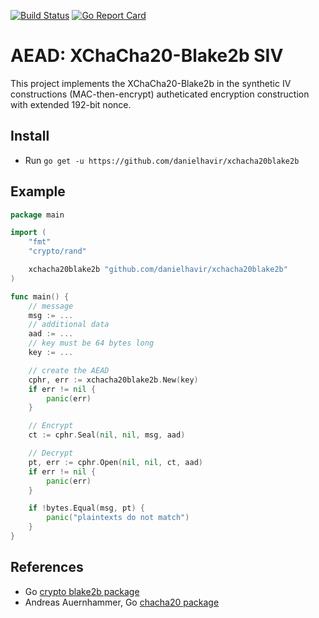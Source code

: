 [![Build Status](https://travis-ci.org/danielhavir/xchacha20blake2b.svg?branch=master)](https://travis-ci.org/danielhavir/xchacha20blake2b) [![Go Report Card](https://goreportcard.com/badge/github.com/danielhavir/xchacha20blake2b)](https://goreportcard.com/report/github.com/danielhavir/xchacha20blake2b)

# AEAD: XChaCha20-Blake2b SIV
This project implements the XChaCha20-Blake2b in the synthetic IV constructions (MAC-then-encrypt) autheticated encryption construction with extended 192-bit nonce.

## Install
* Run `go get -u https://github.com/danielhavir/xchacha20blake2b`

## Example
```go
package main

import (
    "fmt"
    "crypto/rand"

    xchacha20blake2b "github.com/danielhavir/xchacha20blake2b"
)

func main() {
    // message
    msg := ...
    // additional data
    aad := ...
    // key must be 64 bytes long
    key := ...

    // create the AEAD
    cphr, err := xchacha20blake2b.New(key)
    if err != nil {
        panic(err)
    }

    // Encrypt
    ct := cphr.Seal(nil, nil, msg, aad)

    // Decrypt
    pt, err := cphr.Open(nil, nil, ct, aad)
    if err != nil {
        panic(err)
    }

    if !bytes.Equal(msg, pt) {
        panic("plaintexts do not match")
    }
}
```

## References
* Go [crypto blake2b package](https://godoc.org/golang.org/x/crypto/blake2b)
* Andreas Auernhammer, Go [chacha20 package](https://github.com/aead/chacha20)
